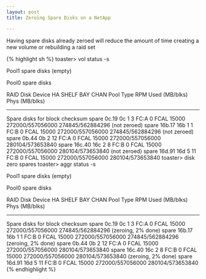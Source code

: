 ```yaml
---
layout: post
title: Zeroing Spare Disks on a NetApp

---
```

Having spare disks already zeroed will reduce the amount of time creating a
new volume or rebuilding a raid set

{% highlight sh %}
toaster> vol status -s

Pool1 spare disks (empty)

Pool0 spare disks

RAID Disk       Device  HA  SHELF BAY CHAN Pool Type  RPM  Used (MB/blks)    Phys (MB/blks)
---------       ------  ------------- ---- ---- ---- ----- --------------    --------------
Spare disks for block checksum
spare           0c.19   0c    1   3   FC:A   0  FCAL 15000 272000/557056000  274845/562884296 (not zeroed)
spare           16b.17  16b   1   1   FC:B   0  FCAL 15000 272000/557056000  274845/562884296 (not zeroed)
spare           0b.44   0b    2   12  FC:A   0  FCAL 15000 272000/557056000  280104/573653840
spare           16c.40  16c   2   8   FC:B   0  FCAL 15000 272000/557056000  280104/573653840 (not zeroed)
spare           16d.91  16d   5   11  FC:B   0  FCAL 15000 272000/557056000  280104/573653840
toaster> disk zero spares
toaster> aggr status -s

Pool1 spare disks (empty)

Pool0 spare disks

RAID Disk       Device  HA  SHELF BAY CHAN Pool Type  RPM  Used (MB/blks)    Phys (MB/blks)
---------       ------  ------------- ---- ---- ---- ----- --------------    --------------
Spare disks for block checksum
spare           0c.19   0c    1   3   FC:A   0  FCAL 15000 272000/557056000  274845/562884296 (zeroing, 2% done)
spare           16b.17  16b   1   1   FC:B   0  FCAL 15000 272000/557056000  274845/562884296 (zeroing, 2% done)
spare           0b.44   0b    2   12  FC:A   0  FCAL 15000 272000/557056000  280104/573653840
spare           16c.40  16c   2   8   FC:B   0  FCAL 15000 272000/557056000  280104/573653840 (zeroing, 2% done)
spare           16d.91  16d   5   11  FC:B   0  FCAL 15000 272000/557056000  280104/573653840
{% endhighlight %}
